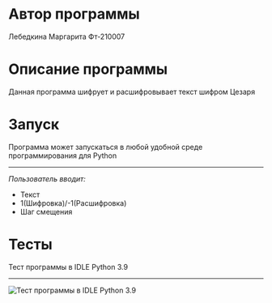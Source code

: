 # Автор программы
Лебедкина Маргарита Фт-210007
# Описание программы
Данная программа шифрует и расшифровывает текст шифром Цезаря
# Запуск
Программа может запускаться в любой удобной среде программирования для Python
____
*Пользователь вводит:* 
- Текст
- 1(Шифровка)/-1(Расшифровка)
- Шаг смещения
# Тесты
Тест программы в IDLE Python 3.9
___
![Тест программы в IDLE Python 3.9](https://github.com/mldreamh/Lab-3/blob/main/Лаб.%20работа%203.jpg)
